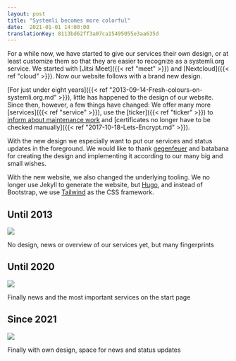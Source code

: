 ```yaml
---
layout: post
title: "Systemli becomes more colorful"
date:  2021-01-01 14:00:00
translationKey: 8113bd62ff3a07ca15495055e3aa635d
---
```

For a while now, we have started to give our services their own design, or at least customize them so that they are 
easier to recognize as a systemli.org service. We started with [Jitsi Meet]({{< ref "meet" >}}) and 
[Nextcloud]({{< ref "cloud" >}}). Now our website follows with a brand new design.

[For just under eight years]({{< ref "2013-09-14-Fresh-colours-on-systemli.org.md" >}}), little has happened to the 
design of our website. Since then, however, a few things have changed: We offer many more 
[services]({{< ref "service" >}}), use the [ticker]({{< ref "ticker" >}}) to 
[inform about maintenance work](https://updates.systemli.org/) and 
[certificates no longer have to be checked manually]({{< ref "2017-10-18-Lets-Encrypt.md" >}}).

With the new design we especially want to put our services and status updates in the foreground. We would like to thank 
[gegenfeuer](https://www.gegenfeuer.net/) and batabana for creating the design and implementing it according to our 
many big and small wishes.

With the new website, we also changed the underlying tooling. We no longer use Jekyll to generate the website, but 
[Hugo](https://gohugo.io/), and instead of Bootstrap, we use [Tailwind](https://tailwindcss.com/) as the CSS framework.

## Until 2013

<img src="/assets/img/systemli-website-screenshot-v1.jpg" class="border">

No design, news or overview of our services yet, but many fingerprints

## Until 2020

<img src="/assets/img/systemli-website-screenshot-v2.jpg" class="border">

Finally news and the most important services on the start page

## Since 2021

<img src="/assets/img/systemli-website-screenshot-v3.jpg" class="border">

Finally with own design, space for news and status updates
